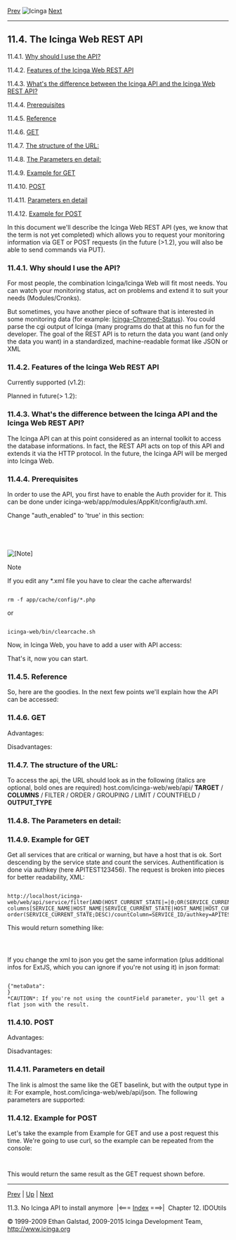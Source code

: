 [Prev](icinga-api.md) ![Icinga](../images/logofullsize.png "Icinga") [Next](ch12.md)

* * * * *

11.4. The Icinga Web REST API
-----------------------------

11.4.1. [Why should I use the API?](icinga-web-api.md#why)

11.4.2. [Features of the Icinga Web REST
API](icinga-web-api.md#features)

11.4.3. [What's the difference between the Icinga API and the Icinga Web
REST API?](icinga-web-api.md#difference)

11.4.4. [Prerequisites](icinga-web-api.md#prerequisites)

11.4.5. [Reference](icinga-web-api.md#reference)

11.4.6. [GET](icinga-web-api.md#get)

11.4.7. [The structure of the URL:](icinga-web-api.md#geturlstructure)

11.4.8. [The Parameters en detail:](icinga-web-api.md#getparamdetails)

11.4.9. [Example for GET](icinga-web-api.md#getexample)

11.4.10. [POST](icinga-web-api.md#post)

11.4.11. [Parameters en detail](icinga-web-api.md#postparamdetail)

11.4.12. [Example for POST](icinga-web-api.md#postexample)

In this document we'll describe the Icinga Web REST API (yes, we know
that the term is not yet completed) which allows you to request your
monitoring information via GET or POST requests (in the future (\>1.2),
you will also be able to send commands via PUT).

### 11.4.1. Why should I use the API?

For most people, the combination Icinga/Icinga Web will fit most needs.
You can watch your monitoring status, act on problems and extend it to
suit your needs (Modules/Cronks).

But sometimes, you have another piece of software that is interested in
some monitoring data (for example:
[Icinga-Chromed-Status](http://www.icinga.org/2010/07/16/icinga-chromed-status-for-google-chromechromium/)).
You could parse the cgi output of Icinga (many programs do that at this
no fun for the developer. The goal of the REST API is to return the data
you want (and only the data you want) in a standardized,
machine-readable format like JSON or XML

### 11.4.2. Features of the Icinga Web REST API

Currently supported (v1.2):









Planned in future(\> 1.2):


### 11.4.3. What's the difference between the Icinga API and the Icinga Web REST API?

The Icinga API can at this point considered as an internal toolkit to
access the database informations. In fact, the REST API acts on top of
this API and extends it via the HTTP protocol. In the future, the Icinga
API will be merged into Icinga Web.

### 11.4.4. Prerequisites

In order to use the API, you first have to enable the Auth provider for
it. This can be done under
icinga-web/app/modules/AppKit/config/auth.xml.

Change "auth\_enabled" to 'true' in this section:

<pre><code>
<ae:parameter name="auth_key">
</ae:parameter>
</code></pre>

![[Note]](../images/note.png)

Note

If you edit any \*.xml file you have to clear the cache afterwards!

<pre><code>
rm -f app/cache/config/*.php
</code></pre>

or

<pre><code>
icinga-web/bin/clearcache.sh
</code></pre>

Now, in Icinga Web, you have to add a user with API access:





That's it, now you can start.

### 11.4.5. Reference

So, here are the goodies. In the next few points we'll explain how the
API can be accessed:

### 11.4.6. GET

Advantages:



Disadvantages:




### 11.4.7. The structure of the URL:

To access the api, the URL should look as in the following (italics are
optional, bold ones are required) host.com/icinga-web/web/api/
**TARGET** / **COLUMNS** / FILTER / ORDER / GROUPING / LIMIT /
COUNTFIELD / **OUTPUT\_TYPE**

### 11.4.8. The Parameters en detail:

















### 11.4.9. Example for GET

Get all services that are critical or warning, but have a host that is
ok. Sort descending by the service state and count the services.
Authentification is done via authkey (here APITEST123456). The request
is broken into pieces for better readability, XML:

<pre><code>
http://localhost/icinga-web/web/api/service/filter[AND(HOST_CURRENT_STATE|=|0;OR(SERVICE_CURRENT_STATE|=|1;SERVICE_CURRENT_STATE|=|2))]/
columns[SERVICE_NAME|HOST_NAME|SERVICE_CURRENT_STATE|HOST_NAME|HOST_CURRENT_STATE|HOSTGROUP_NAME]/
order(SERVICE_CURRENT_STATE;DESC)/countColumn=SERVICE_ID/authkey=APITEST123456/xml
</code></pre>

This would return something like:

<pre><code>
<results>
</code></pre>

If you change the xml to json you get the same information (plus
additional infos for ExtJS, which you can ignore if you're not using it)
in json format:

<pre><code>
{"metaData":
}
*CAUTION*: If you're not using the countField parameter, you'll get a flat json with the result.
</code></pre>

### 11.4.10. POST

Advantages:




Disadvantages:


### 11.4.11. Parameters en detail

The link is almost the same like the GET baselink, but with the output
type in it: For example, host.com/icinga-web/web/api/json. The following
parameters are supported:















### 11.4.12. Example for POST

Let's take the example from Example for GET and use a post request this
time. We're going to use curl, so the example can be repeated from the
console:

<pre><code>
</code></pre>

This would return the same result as the GET request shown before.

* * * * *

[Prev](icinga-api.md) | [Up](ch11.md) | [Next](ch12.md)

11.3. No Icinga API to install anymore  |<=== [Index](index.md) ===>|  Chapter 12. IDOUtils

© 1999-2009 Ethan Galstad, 2009-2015 Icinga Development Team,
http://www.icinga.org
